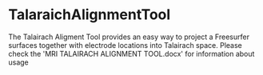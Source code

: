 # TalaraichAlignmentTool

The Talairach Aligment Tool provides an easy way to project a Freesurfer surfaces together with electrode locations into Talairach space. Please check the 'MRI TALAIRACH ALIGNMENT TOOL.docx' for information about usage 
